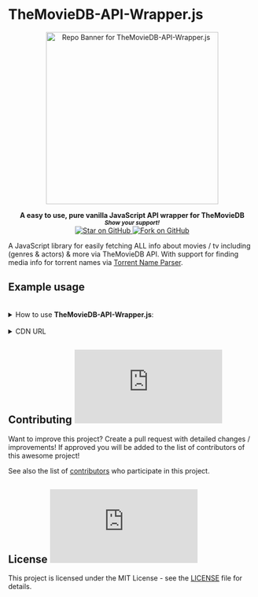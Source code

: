 # TheMovieDB-API-Wrapper.js

<div align="center">
<a href="https://github.com/MarketingPipeline/TheMovieDB-API-Wrapper.js"> 
<img height=350 alt="Repo Banner for TheMovieDB-API-Wrapper.js" src="https://capsule-render.vercel.app/api?type=waving&color=539bf5&height=300&section=header&text=TheMovieDB-API-Wrapper.js&fontSize=60&fontColor=ffffff&animation=fadeIn&fontAlignY=38&desc=Easily%20fetch%20info%20from%20TheMovieDB.org!&descAlignY=60&descAlign=50"></img></a>

</div>  
    
<p align="center">
  <b>A easy to use, pure vanilla JavaScript API wrapper for TheMovieDB</b>

  <br>
  <small> <b><i>Show your support!</i> </b></small>
  <br>
   <a href="https://github.com/MarketingPipeline/TheMovieDB-API-Wrapper.js">
    <img title="Star on GitHub" src="https://img.shields.io/github/stars/MarketingPipeline/TheMovieDB-API-Wrapper.js.svg?style=social&label=Star">
  </a>
  <a href="https://github.com/MarketingPipeline/TheMovieDB-API-Wrapper.js/fork">
    <img title="Fork on GitHub" src="https://img.shields.io/github/forks/MarketingPipeline/TheMovieDB-API-Wrapper.js.svg?style=social&label=Fork">
  </a>
   </p>  


A JavaScript library for easily fetching ALL info about movies / tv including (genres & actors) & more via TheMovieDB API. With support for finding media info for torrent names via [Torrent Name Parser](https://github.com/clems6ever/torrent-name-parser).




## Example usage

<!---You can view a demo of the API wrapper in use [here.](https://marketingpipeline.github.io/TheMovieDB-API-Wrapper.js/demo)-
-->







	
 <br>
<details><summary>How to use <b>TheMovieDB-API-Wrapper.js</b>:</summary>
 <br>		


	
<br>

> :warning: **Error Handling**: Any errors that occur will be returned inside a JSON key named <code>tmdb_api_error</code>

<br>	 



	
<details><summary>How to search up <b>Movie</b> info:</summary>
	
<br>	
	
You will require a API key from TheMovieDB and need to set your API key using <code>tmdb_api_key("YOUR API KEY")</code> with your valid API key
	
A movie / film query name could look like the following example(s)

   
    Captain America
    Captain America (2014)
    Captain America The Winter Soldier (2014) 1080p BrRip x264 - YIFY
    
for more accurate results, a year should be provided in the query. 

	
	
### Usage
	 
   
When searching up a movie / film - any found media info & actor info  will be returned in seperated lists inside of a array. 


> Paramaters (Query [REQUIRED], Type [REQUIRED], Max Actors)


```js
 /// API WRAPPER USAGE EXAMPLE	
 
 import {fetch_tmdb_info, tmdb_api_key} from 'https://cdn.jsdelivr.net/gh/MarketingPipeline/TheMovieDB-API-Wrapper.js/src/themoviedb-api-wrapper.js' 
	
  // Valid API Key	
 tmdb_api_key("YOUR API KEY HERE")

// Auto detecting name & year # from Torrent Name
fetch_tmdb_info("Captain America The Winter Soldier (2014) 1080p BrRip x264 - YIFY", "movie",  2).then(function(search_results) {
    console.log(search_results)
  });
  
	
/// Both arrays (Media Info & Actors Info)
fetch_tmdb_info("Captain America The Winter Soldier", "movie",  2).then(function(search_results) {
    console.log(search_results)
  });
  
/// Media Info Only
fetch_tmdb_info("8 Mile (2002)", "movie",  2).then(function(search_results) {
    console.log(search_results)[0]
  });  
  
/// Actor / Cast Info Only
fetch_tmdb_info("8 Mile", "movie",  2).then(function(search_results) {
    console.log(search_results)[1]
  });    
```


####                                                                                                                    Options


<table>
<tr>
<th>Parameters</th>
<th>Meaning</th>
<th>Default</th>
<th>Required</th>
</tr>
<tr>
<td>query</td>
<td>The movie you would to search info for</td>
<td><code>undefined</code></td>
<td>Yes</td>
</tr>


<tr>
<td>type</td>
              <td>Type of query to search details for - options:<code>Movie, TV, Actor, Collection, Episode</code>.</td>
<td><code>undefined</code></td>
<td>Yes</td>
</tr>

<tr>
<td>max_actors</td>
<td>The maximum number of actor / cast members to return data for</td>
<td><code>5</code></td>
<td>No</td>
</tr>
	



</table>

	
 <br>	 <br>	 <br>	 <br>	 <br>	 <br>	 <br>	 <br>	 <br>	
</details>
 <br>		
 
	
<br>	 
<br>	 
	
<details><summary>How to search up <b>TV Show</b> info:</summary>
	
<br>		
	
You will require a API key from TheMovieDB and need to set your API key using <code>tmdb_api_key("YOUR API KEY")</code> with your valid API key
	
### Usage
	 

When searching up a TV show - any found media info & actor info will be returned in seperated lists inside of a array. 

A TV show query name could look like the following example(s)

   
    Two and a Half Men
    Two and a Half Men (2003)
    Two.and.a.Half.Men.S05E02.720p.HDTV.x264-KILLERS[rartv]
    
for more accurate results, a year should be provided in the query. 


	
> Paramaters (Query [REQUIRED], Type [REQUIRED], Max Actors)


```js
  /// API WRAPPER USAGE EXAMPLE		
  
  import {fetch_tmdb_info, tmdb_api_key} from 'https://cdn.jsdelivr.net/gh/MarketingPipeline/TheMovieDB-API-Wrapper.js/src/themoviedb-api-wrapper.js' 
  
  // Valid API Key	
 tmdb_api_key("YOUR API KEY HERE")	
	
// Auto detecting name & year # from Torrent Name
fetch_tmdb_info("Two.and.a.Half.Men.S05E02.720p.HDTV.x264-KILLERS[rartv]", "movie",  2).then(function(search_results) {
    console.log(search_results)
  });
  
	
/// Both arrays (Media Info & Actors Info)
fetch_tmdb_info("Two and a Half Men", "tv",  2).then(function(search_results) {
    console.log(search_results)
  });
  
/// Media Info Only
fetch_tmdb_info("Two and a Half Men (2003)", "tv",  2).then(function(search_results) {
    console.log(search_results)[0]
  });  
  
/// Actor / Cast Info Only
fetch_tmdb_info("Two and a Half Men 2003", "tv",  2).then(function(search_results) {
    console.log(search_results)[1]
  });    
```


####                                                                                                                    Options


<table>
<tr>
<th>Parameters</th>
<th>Meaning</th>
<th>Default</th>
<th>Required</th>
</tr>
<tr>
<td>query</td>
<td>The TV show you would to search info for</td>
<td><code>undefined</code></td>
<td>Yes</td>
</tr>


<tr>
<td>type</td>
              <td>Type of query to search details for - options:<code>Movie, TV, Actor, Collection, Episode</code>.</td>
<td><code>undefined</code></td>
<td>Yes</td>
</tr>

<tr>
<td>max_actors</td>
<td>The maximum number of actor / cast members to return data for</td>
<td><code>5</code></td>
<td>No</td>
</tr>
	

	


</table>


 <br>	 <br>	 <br>	 <br>	 <br>	 <br>	 <br>	 <br>	 <br>	
</details>


<br>		
 
	
<br>	 
<br>	 
	
<details><summary>How to search <b>Movie Collection</b> info:</summary>

<br>		
	
You will require a API key from TheMovieDB and need to set your API key using <code>tmdb_api_key("YOUR API KEY")</code> with your valid API key
	
### Usage
	 

> Paramaters (Query [REQUIRED], Type [REQUIRED])


```js
  /// API WRAPPER USAGE EXAMPLE		
  import {fetch_tmdb_info, tmdb_api_key} from 'https://cdn.jsdelivr.net/gh/MarketingPipeline/TheMovieDB-API-Wrapper.js/src/themoviedb-api-wrapper.js' 
  // Valid API Key	
 tmdb_api_key("YOUR API KEY HERE")		
fetch_tmdb_info("Fast And Furious", "collection",  2).then(function(search_results) {
  console.log(search_results)
  });
```



####                                                                                                                    Options


<table>
<tr>
<th>Parameters</th>
<th>Meaning</th>
<th>Default</th>
<th>Required</th>
</tr>
<tr>
<td>query</td>
<td>The movie collection you would to search info for</td>
<td><code>undefined</code></td>
<td>Yes</td>
</tr>


<tr>
<td>type</td>
              <td>Type of query to search details for - options:<code>Movie, TV, Actor, Collection, Episode</code>.</td>
<td><code>undefined</code></td>
<td>Yes</td>
</tr>


	


</table>

 <br>	 <br>	 <br>	 <br>	 <br>	 <br>	 <br>	 <br>	 <br>	
</details>

<br>		
 
	
<br>	 
<br>	 
	
<details><summary>How to search <b>Episode</b> info:</summary>
	
<br>		
	
You will require a API key from TheMovieDB and need to set your API key using <code>tmdb_api_key("YOUR API KEY")</code> with your valid API key
	

	
### Usage

A episode info query could look like the following example(s)

   
    Two and a Half Men
    Two and a Half Men (2003)
    Two.and.a.Half.Men.S05E02.720p.HDTV.x264-KILLERS[rartv]
    
<b>Note</b>: Season and Episode numbers will try to be auto-detected from query, tho they can be provided manually as parameters. If no season or episode name is found or provided, an error message will occur.  	
	
> Paramaters (Query [REQUIRED], Type [REQUIRED], Max Actors, Season, Episode)


```js
 /// API WRAPPER USAGE EXAMPLE		
 import {fetch_tmdb_info, tmdb_api_key} from 'https://cdn.jsdelivr.net/gh/MarketingPipeline/TheMovieDB-API-Wrapper.js/src/themoviedb-api-wrapper.js' 
  // Valid API Key	
 tmdb_api_key("YOUR API KEY HERE")	

// Auto detecting season & episode # from Torrent Name
fetch_tmdb_info("Two and a Half Men.S05E02", "episode",  2).then(function(search_results) {
    console.log(search_results)
  });
	
// Regular Name (with season and episodes as paramaters) 
fetch_tmdb_info("Two and a Half Men", "episode",  2, 5, 2).then(function(search_results) {
    console.log(search_results)
  });	
	
```


####                                                                                                                    Options


<table>
<tr>
<th>Parameters</th>
<th>Meaning</th>
<th>Default</th>
<th>Required</th>
</tr>
<tr>
<td>query</td>
<td>The TV show you would to search info for</td>
<td><code>undefined</code></td>
<td>Yes</td>
</tr>


<tr>
<td>type</td>
              <td>Type of query to search details for - options:<code>Movie, TV, Actor, Collection, Episode</code>.</td>
<td><code>undefined</code></td>
<td>Yes</td>
</tr>

<tr>
<td>max_actors</td>
<td>The maximum number of actor / cast members to return data for</td>
<td><code>5</code></td>
<td>No</td>
</tr>
	
<tr>
<td>season</td>
<td>The season number to search episode info for</td>
<td><code>undefined</code></td>
<td>No</td>
</tr>	

	
<tr>
<td>episode</td>
<td>The episode number to search episode info for</td>
<td><code>undefined</code></td>
<td>No</td>
</tr>	
	


</table>

 <br>	 <br>	 <br>	 <br>	 <br>	 <br>	 <br>	 <br>	 <br>	
</details>


 <br>		
 
	
<br>	 
<br>	 
	
<details><summary>How to search <b>Actor</b> info:</summary>
	
<br>	
	
You will require a API key from TheMovieDB and need to set your API key using <code>tmdb_api_key("YOUR API KEY")</code> with your valid API key
	
### Usage
	 

> Paramaters (Query [REQUIRED], Type [REQUIRED])

```js
/// API WRAPPER USAGE EXAMPLE	
import {fetch_tmdb_info, tmdb_api_key} from 'https://cdn.jsdelivr.net/gh/MarketingPipeline/TheMovieDB-API-Wrapper.js/src/themoviedb-api-wrapper.js' 
  // Valid API Key	
 tmdb_api_key("YOUR API KEY HERE")	
fetch_tmdb_info("Eminem", "actor").then(function(search_results) {
  console.log(search_results)
  });
```




####                                                                                                                    Options


<table>
<tr>
<th>Parameters</th>
<th>Meaning</th>
<th>Default</th>
<th>Required</th>
</tr>
<tr>
<td>query</td>
<td>The actor you would to search info for</td>
<td><code>undefined</code></td>
<td>Yes</td>
</tr>


<tr>
<td>type</td>
              <td>Type of query to search details for - options:<code>Movie, TV, Actor, Collection, Episode, Similar, Reviews</code>.</td>
<td><code>undefined</code></td>
<td>Yes</td>
</tr>


</table>



 <br>	 <br>	 <br>	 <br>	 <br>	 <br>	 <br>	 <br>	 <br>	
</details>


<br>		
 
	
<br>	 
<br>	 
	
<details><summary>How to search <b>TV / Movie</b> reviews:</summary>

<br>		
	
You will require a API key from TheMovieDB and need to set your API key using <code>tmdb_api_key("YOUR API KEY")</code> with your valid API key
	
### Usage
	 
A query name could look like the following example(s)

   
    Two and a Half Men
    8 Mile (2003)
    Two.and.a.Half.Men.S05E02.720p.HDTV.x264-KILLERS[rartv]
    
for more accurate results, a year should be provided in the query. 


> Paramaters (Query [REQUIRED], Type [REQUIRED], Query Type [Required])


```js
  /// API WRAPPER USAGE EXAMPLE		
  import {fetch_tmdb_info, tmdb_api_key} from 'https://cdn.jsdelivr.net/gh/MarketingPipeline/TheMovieDB-API-Wrapper.js/src/themoviedb-api-wrapper.js' 
  // Valid API Key	
 tmdb_api_key("YOUR API KEY HERE")		
fetch_tmdb_info("Fast And Furious", "reviews",  "movie").then(function(search_results) {
  console.log(search_results)
  });
```



####                                                                                                                    Options


<table>
<tr>
<th>Parameters</th>
<th>Meaning</th>
<th>Default</th>
<th>Required</th>
</tr>
<tr>
<td>query</td>
<td>The movie or TV show you would like to search reviews for</td>
<td><code>undefined</code></td>
<td>Yes</td>
</tr>


<tr>
<td>type</td>
              <td>Type of query to search details for - options:<code>Movie, TV, Actor, Collection, Episode, Similar, Reviews</code>.</td>
<td><code>undefined</code></td>
<td>Yes</td>
</tr>


<tr>
<td>query_type</td>
              <td>Type of query to search reviews for <code>TV or Movie</code>.</td>
<td><code>undefined</code></td>
<td>Yes</td>
</tr>


	


</table>

 <br>	 <br>	 <br>	 <br>	 <br>	 <br>	 <br>	 <br>	 <br>	
</details>


<br>		
 
	
<br>	 
<br>	 
	
<details><summary>How to search <b>Similar</b> movies / tv shows:</summary>

<br>		
	
You will require a API key from TheMovieDB and need to set your API key using <code>tmdb_api_key("YOUR API KEY")</code> with your valid API key
	
### Usage
	 
A query name could look like the following example(s)

   
    Two and a Half Men
    8 Mile (2003)
    Two.and.a.Half.Men.S05E02.720p.HDTV.x264-KILLERS[rartv]
    
for more accurate results, a year should be provided in the query. 
	 

> Paramaters (Query [REQUIRED], Type [REQUIRED], Query Type [Required])


```js
  /// API WRAPPER USAGE EXAMPLE		
  import {fetch_tmdb_info, tmdb_api_key} from 'https://cdn.jsdelivr.net/gh/MarketingPipeline/TheMovieDB-API-Wrapper.js/src/themoviedb-api-wrapper.js' 
  // Valid API Key	
 tmdb_api_key("YOUR API KEY HERE")		
fetch_tmdb_info("Fast And Furious", "similar",  "movie").then(function(search_results) {
  console.log(search_results)
  });
```



####                                                                                                                    Options


<table>
<tr>
<th>Parameters</th>
<th>Meaning</th>
<th>Default</th>
<th>Required</th>
</tr>
<tr>
<td>query</td>
<td>The movie, TV show or collection you would to similar info for</td>
<td><code>undefined</code></td>
<td>Yes</td>
</tr>


<tr>
<td>type</td>
              <td>Type of query to search details for - options:<code>Movie, TV, Actor, Collection, Episode, Similar, Reviews</code>.</td>
<td><code>undefined</code></td>
<td>Yes</td>
</tr>


<tr>
<td>query_type</td>
              <td>Type of query to search similar results for <code>TV or Movie</code>.</td>
<td><code>undefined</code></td>
<td>Yes</td>
</tr>
	


</table>

 <br>	 <br>	 <br>	 <br>	 <br>	 <br>	 <br>	 <br>	 <br>	
</details>



<br> <br> <br> <br> <br> <br> <br> <br> <br>
	
</details>

<br> 

<details>

<summary>CDN URL</summary>

### HTML script

    <script type="module" src="https://cdn.jsdelivr.net/gh/MarketingPipeline/TheMovieDB-API-Wrapper.js/dist/themoviedb-api-wrapper.min.js" defer></script> 

### Import 

    import {fetch_tmdb_info, tmdb_api_key} from 'https://cdn.jsdelivr.net/gh/MarketingPipeline/TheMovieDB-API-Wrapper.js/dist/themoviedb-api-wrapper.min.js'
    
</details>    






## Contributing ![GitHub](https://img.shields.io/github/contributors/MarketingPipeline/TheMovieDB-API-Wrapper.js)

Want to improve this project? Create a pull request with detailed changes / improvements! If approved you will be added to the list of contributors of this awesome project!

See also the list of
[contributors](https://github.com/MarketingPipeline/TheMovieDB-API-Wrapper.js/graphs/contributors) who
participate in this project.

## License ![GitHub](https://img.shields.io/github/license/MarketingPipeline/TheMovieDB-API-Wrapper.js)

This project is licensed under the MIT License - see the
[LICENSE](https://github.com/MarketingPipeline/TheMovieDB-API-Wrapper.js/blob/main/LICENSE) file for
details.

